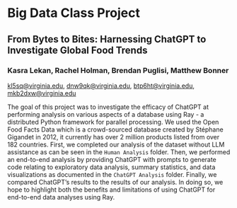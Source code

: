 # Big Data Class Project

## From Bytes to Bites: Harnessing ChatGPT to Investigate Global Food Trends

### Kasra Lekan, Rachel Holman, Brendan Puglisi, Matthew Bonner
kl5sq@virginia.edu, dnw9qk@virginia.edu, btp6ht@virginia.edu, mkb2dxw@virginia.edu

The goal of this project was to investigate the efficacy of ChatGPT at performing analysis on various aspects of a database using Ray - a distributed Python framework for parallel processing. We used the Open Food Facts Data which is a crowd-sourced database created by Stéphane Gigandet in 2012, it currently has over 2 million products listed from over 182 countries. First, we completed our analysis of the dataset without LLM assistance as can be seen in the `Human Analysis` folder. Then, we performed an end-to-end analysis by providing ChatGPT with prompts to generate code relating to exploratory data analysis, summary statistics, and data visualizations as documented in the `ChatGPT Analysis` folder. Finally, we compared ChatGPT’s results to the results of our analysis. In doing so, we hope to highlight both the benefits and limitations of using ChatGPT for end-to-end data analyses using Ray.
